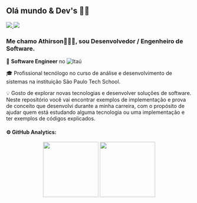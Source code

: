 <h2>Olá mundo & Dev's 👋🏾</h2>
   
<a href="https://www.linkedin.com/in/athirson-oliveira/">
  <img src="https://img.shields.io/badge/Athirson%20Oliveira-0077B5?style=flat-square&logo=Linkedin&logoColor=white">
</a>
<a href="https://www.instagram.com/_thirsu/">
  <img src="https://img.shields.io/badge/Athirson%20Oliveira-E4405F?style=flat-square&logo=Instagram&logoColor=white">
</a>

<h3>Me chamo Athirson👨🏿‍💻, sou Desenvolvedor / Engenheiro de Software.</h3>

💼 **Software Engineer**  no <img src="https://img.shields.io/badge/Itaú-EC7000?style=flat-square&logo=itau&logoColor=white" alt="Itaú">

🎓 Profissional tecnólogo no curso de análise e desenvolvimento de sistemas na instituição São Paulo Tech School.
  
💡 Gosto de explorar novas tecnologias e desenvolver soluções de software.
Neste repositório você vai encontrar exemplos de implementação e prova de conceito que desenvolvi durante a minha carreira,
com o propósito de ajudar quem está estudando alguma tecnologia ou uma implementação e ter exemplos de códigos explicados.
  
<h4>⚙️ GitHub Analytics:</h4>
  
<div align="center">
  <img height="150em" src="https://github-readme-stats.vercel.app/api/top-langs/?username=athirson010&layout=compact&langs_count=7&theme=dracula">
  <img height="150em" src="https://github-readme-stats.vercel.app/api?username=athirson010&show_icons=true&theme=dracula&include_all_commits=true&count_private=true">
</div>
